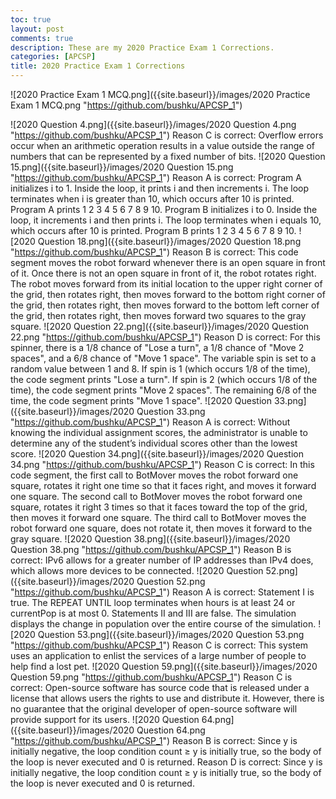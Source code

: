 ```yaml
---
toc: true
layout: post
comments: true
description: These are my 2020 Practice Exam 1 Corrections.
categories: [APCSP]
title: 2020 Practice Exam 1 Corrections
---
```


![2020 Practice Exam 1 MCQ.png]({{site.baseurl}}/images/2020 Practice Exam 1 MCQ.png "https://github.com/bushku/APCSP_1")

![2020 Question 4.png]({{site.baseurl}}/images/2020 Question 4.png "https://github.com/bushku/APCSP_1")
Reason C is correct: Overflow errors occur when an arithmetic operation results in a value outside the range of numbers that can be represented by a fixed number of bits.
![2020 Question 15.png]({{site.baseurl}}/images/2020 Question 15.png "https://github.com/bushku/APCSP_1")
Reason A is correct: Program A initializes i to 1. Inside the loop, it prints i and then increments i. The loop terminates when i is greater than 10, which occurs after 10 is printed. Program A prints 1 2 3 4 5 6 7 8 9 10. Program B initializes i to 0. Inside the loop, it increments i and then prints i. The loop terminates when i equals 10, which occurs after 10 is printed. Program B prints 1 2 3 4 5 6 7 8 9 10.
![2020 Question 18.png]({{site.baseurl}}/images/2020 Question 18.png "https://github.com/bushku/APCSP_1")
Reason B is correct: This code segment moves the robot forward whenever there is an open square in front of it. Once there is not an open square in front of it, the robot rotates right. The robot moves forward from its initial location to the upper right corner of the grid, then rotates right, then moves forward to the bottom right corner of the grid, then rotates right, then moves forward to the bottom left corner of the grid, then rotates right, then moves forward two squares to the gray square.
![2020 Question 22.png]({{site.baseurl}}/images/2020 Question 22.png "https://github.com/bushku/APCSP_1")
Reason D is correct: For this spinner, there is a 1/8 chance of "Lose a turn", a 1/8 chance of "Move 2 spaces", and a 6/8 chance of "Move 1 space". The variable spin is set to a random value between 1 and 8. If spin is 1 (which occurs 1/8 of the time), the code segment prints "Lose a turn". If spin is 2 (which occurs 1/8 of the time), the code segment prints "Move 2 spaces". The remaining 6/8 of the time, the code segment prints "Move 1 space".
![2020 Question 33.png]({{site.baseurl}}/images/2020 Question 33.png "https://github.com/bushku/APCSP_1")
Reason A is correct: Without knowing the individual assignment scores, the administrator is unable to determine any of the student’s individual scores other than the lowest score.
![2020 Question 34.png]({{site.baseurl}}/images/2020 Question 34.png "https://github.com/bushku/APCSP_1")
Reason C is correct: In this code segment, the first call to BotMover moves the robot forward one square, rotates it right one time so that it faces right, and moves it forward one square. The second call to BotMover moves the robot forward one square, rotates it right 3 times so that it faces toward the top of the grid, then moves it forward one square. The third call to BotMover moves the robot forward one square, does not rotate it, then moves it forward to the gray square.
![2020 Question 38.png]({{site.baseurl}}/images/2020 Question 38.png "https://github.com/bushku/APCSP_1")
Reason B is correct: IPv6 allows for a greater number of IP addresses than IPv4 does, which allows more devices to be connected.
![2020 Question 52.png]({{site.baseurl}}/images/2020 Question 52.png "https://github.com/bushku/APCSP_1")
Reason A is correct: Statement I is true. The REPEAT UNTIL loop terminates when hours is at least 24 or currentPop is at most 0. Statements II and III are false. The simulation displays the change in population over the entire course of the simulation.
![2020 Question 53.png]({{site.baseurl}}/images/2020 Question 53.png "https://github.com/bushku/APCSP_1")
Reason C is correct: This system uses an application to enlist the services of a large number of people to help find a lost pet.
![2020 Question 59.png]({{site.baseurl}}/images/2020 Question 59.png "https://github.com/bushku/APCSP_1")
Reason C is correct: Open-source software has source code that is released under a license that allows users the rights to use and distribute it. However, there is no guarantee that the original developer of open-source software will provide support for its users.
![2020 Question 64.png]({{site.baseurl}}/images/2020 Question 64.png "https://github.com/bushku/APCSP_1")
Reason B is correct: Since y is initially negative, the loop condition count ≥ y is initially true, so the body of the loop is never executed and 0 is returned.
Reason D is correct: Since y is initially negative, the loop condition count ≥ y is initially true, so the body of the loop is never executed and 0 is returned.